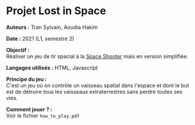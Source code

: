 # Projet Lost in Space

**Auteurs :** Tran Sylvain, Aoudia Hakim

**Date :** 2021 (L1, semestre 2)

**Objectif :**  
Réaliser un jeu de tir spacial à la [Space Shooter](https://apps.apple.com/fr/app/galaxy-attack-space-shooter/id1225548580) mais en version simplifiée.

**Langages utilisés :** HTML, Javascript

**Principe du jeu :**  
C'est un jeu où on contrôle un vaisseau spatial dans l'espace et dont le but est de détruire tous les vaisseaux extraterrestres sans perdre toutes ses vies.

**Comment jouer ? :**  
Voir le fichier `how_to_play.pdf`